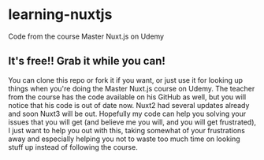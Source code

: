 # learning-nuxtjs
Code from the course Master Nuxt.js on Udemy

## It's free!! Grab it while you can!
You can clone this repo or fork it if you want, or just use it for looking up things when you're doing the Master Nuxt.js course on Udemy. The teacher from the course has the code available on his GitHub as well, but you will notice that his code is out of date now. Nuxt2 had several updates already and soon Nuxt3 will be out. Hopefully my code can help you solving your issues that you will get (and believe me you will, and you will get frustrated), I just want to help you out with this, taking somewhat of your frustrations away and especially helping you not to waste too much time on looking stuff up instead of following the course.
